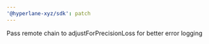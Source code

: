 ```yaml
---
'@hyperlane-xyz/sdk': patch
---
```


Pass remote chain to adjustForPrecisionLoss for better error logging
